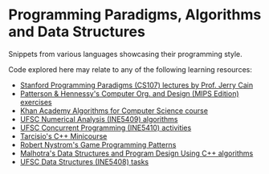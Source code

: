 Programming Paradigms, Algorithms and Data Structures
====

Snippets from various languages showcasing their programming style.

Code explored here may relate to any of the following learning resources:
* [Stanford Programming Paradigms (CS107) lectures by Prof. Jerry Cain](https://www.youtube.com/playlist?list=PL9D558D49CA734A02)
* [Patterson & Hennessy's Computer Org. and Design (MIPS Edition) exercises](https://github.com/CalicoUFSC/biblioteca/blob/master/3a_fase/INE5411.md)
* [Khan Academy Algorithms for Computer Science course](https://www.khanacademy.org/computing/computer-science/algorithms)
* [UFSC Numerical Analysis (INE5409) algorithms](http://sergiopeters.prof.ufsc.br/livro-calculo-numerico-computacional/)
* [UFSC Concurrent Programming (INE5410) activities](https://planos.inf.ufsc.br/modulos/planos/visualizar.php?id=3001)
* [Tarcisio's C++ Minicourse](http://tarcis.io/cpp/)
* [Robert Nystrom's Game Programming Patterns](http://gameprogrammingpatterns.com/)
* [Malhotra's Data Structures and Program Design Using C++ algorithms](https://styluspub.presswarehouse.com/browse/book/9781683923701/Data-Structures-and-Program-Design-Using-C)
* [UFSC Data Structures (INE5408) tasks](https://www.youtube.com/watch?list=PLWG7TKLwYttnlvODGYZQlBIVL1iyPJy5a&v=0mbp5qtl_9g)
